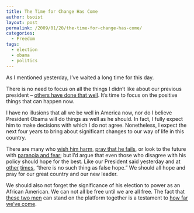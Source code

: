```yaml
---
title: The Time for Change Has Come
author: bsoist
layout: post
permalink: /2009/01/20/the-time-for-change-has-come/
categories:
  - Freedom
tags:
  - election
  - obama
  - politics
---
```

As I mentioned yesterday, I&#8217;ve waited a long time for this day. 

There is no need to focus on all the things I didn&#8217;t like about our previous president &#8211; [others have done that well][1]. It&#8217;s time to focus on the positive things that can happen now. 

I have no illusions that all we be well in America now, nor do I believe President Obama will do things as well as he should. In fact, I fully expect him to make decisions with which I do not agree. Nonetheless, I expect the next four years to bring about significant changes to our way of life in this country.

There are many who [wish him harm][2], [pray that he fails][3], or look to the future with [paranoia and fear][4]; but I&#8217;d argue that even those who disagree with his policy should hope for the best. Like our President said yesterday and at [other][5] [times][6], &#8220;there is no such thing as false hope.&#8221; We should all hope and pray for our great country and our new leader. 

We should also not forget the significance of his election to power as an African American. We can not all be free until we are all free. The fact that [these two men][7] can stand on the platform together is a testament to [how far we&#8217;ve come][8].

 [1]: www.youtube.com/watch?v=RtnE4C9Gv5U
 [2]: http://www.splcenter.org/blog/2009/01/18/threats-against-obama-growing-as-inauguration-nears/
 [3]: http://wnd.com/index.php?fa=PAGE.view&#038;pageId=86469
 [4]: http://crooksandliars.com/david-neiwert/folks-fringe-right-are-fearfully-fin
 [5]: http://celestiniosity.com/2008/02/04/no-such-thing-as-false-hope/
 [6]: http://www.cbsnews.com/blogs/2008/01/06/politics/fromtheroad/entry3679992.shtml
 [7]: http://www.nytimes.com/2009/01/18/weekinreview/18greenhouse.html?pagewanted=1&#038;_r=1&#038;ref=todayspaper
 [8]: http://www.nytimes.com/2009/01/18/sports/baseball/18vecsey.html?ref=todayspaper
